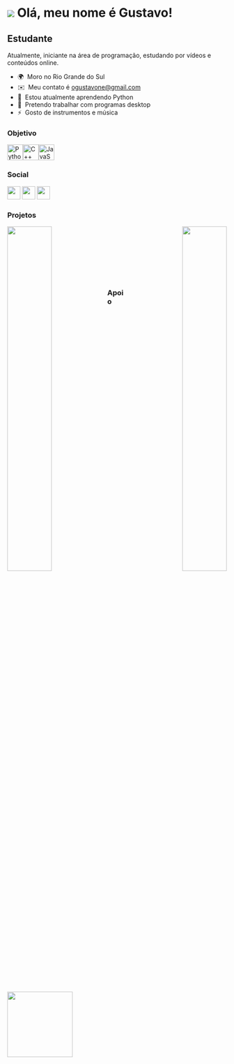 ![](https://user-images.githubusercontent.com/18350557/176309783-0785949b-9127-417c-8b55-ab5a4333674e.gif) Olá, meu nome é Gustavo!
===============================================================================================================================

Estudante
---------

Atualmente, iniciante na área de programação, estudando por vídeos e conteúdos online.

* 🌍  Moro no Rio Grande do Sul
* ✉️  Meu contato é [ogustavone@gmail.com](mailto:ogustavone@gmail.com)
* 🧠  Estou atualmente aprendendo Python
* 🤝  Pretendo trabalhar com programas desktop
* ⚡  Gosto de instrumentos e música

### Objetivo


<p align="left">
<a href="https://www.python.org/" target="_blank" rel="noreferrer"><img src="https://raw.githubusercontent.com/danielcranney/readme-generator/main/public/icons/skills/python-colored.svg" width="36" height="36" alt="Python" /></a><a href="https://docs.microsoft.com/en-us/cpp/?view=msvc-170" target="_blank" rel="noreferrer"><img src="https://raw.githubusercontent.com/danielcranney/readme-generator/main/public/icons/skills/cplusplus-colored.svg" width="36" height="36" alt="C++" /></a><a href="https://developer.mozilla.org/en-US/docs/Web/JavaScript" target="_blank" rel="noreferrer"><img src="https://raw.githubusercontent.com/danielcranney/readme-generator/main/public/icons/skills/javascript-colored.svg" width="36" height="36" alt="JavaScript" /></a>
</p>

### Social

<a href="https://discord.com/users/ogustavone"><img src="https://raw.githubusercontent.com/danielcranney/readme-generator/main/public/icons/socials/discord.svg" width="30" height="30"></a>
<a href="https://www.github.com/Ogustavone"><img src="https://raw.githubusercontent.com/danielcranney/readme-generator/main/public/icons/socials/github.svg" width="30" height="30"></a>
<a href="http://www.instagram.com/g1st4voo"><img src="https://raw.githubusercontent.com/danielcranney/readme-generator/main/public/icons/socials/instagram.svg" width="30" height="30"></a>

### Projetos

<div width="100%" align="center"><a href="https://github.com/Ogustavone/PytubeVideo-Downloader" align="left"><img align="left" width="45%" src="https://github-readme-stats.vercel.app/api/pin/?username=Ogustavone&repo=PytubeVideo-Downloader&title_color=0891b2&text_color=ffffff&icon_color=0891b2&bg_color=1c1917&hide_border=true&locale=en" /></a><a href="https://github.com/Ogustavone/streamlit-python" align="right"><img align="right" width="45%" src="https://github-readme-stats.vercel.app/api/pin/?username=Ogustavone&repo=streamlit-python&title_color=0891b2&text_color=ffffff&icon_color=0891b2&bg_color=1c1917&hide_border=true&locale=en" /></a></div><br /><br /><br /><br /><br /><br /><br />

### Apoio

<a href="https://www.buymeacoffee.com/ogustavone"><img src="https://cdn.buymeacoffee.com/buttons/v2/default-yellow.png" width="150"/></a>

</ul>
